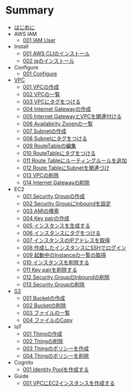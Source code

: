 # Summary
* [はじめに](README.md)
* AWS IAM
	* [001 IAM User](iam/001_iamuser.md)
* Install
	* [001 AWS CLIのインストール](install/001_install.md)
	* [002 jqのインストール](install/002_jq.md)
* Configure
	* [001 Configure](configure/001_setting.md)
* [VPC](vpc/README.md)
	* [001 VPCの作成](vpc/001_create_vpc.md)
	* [002 VPCの一覧](vpc/002_describe_vpc.md)
	* [003 VPCにタグをつける](vpc/003_create_tag.md)
	* [004 Internet Gatewayの作成](vpc/004_create_gateway.md)
	* [005 Internet GatewayとVPCを関連付ける](vpc/005_vpc_gateway.md)
	* [006 Availabirity Zonenの一覧](vpc/006_describe_availability_zone.md)
	* [007 Subnetの作成](vpc/007_create_subnet.md)
	* [008 Subnetにタグをつける](vpc/008_create_subnet_tag.md)
	* [009 RouteTableの編集](vpc/009_modify_route_table.md)
	* [010 RouteTableにタグをつける](vpc/010_create_route_table_tag.md)
	* [011 Route Tableにルーティングルールを追加](vpc/011_add_rule.md)
	* [012 Route TableにSubnetを関連づけ](vpc/012_associate_subnet.md)
	* [013 VPCの削除](vpc/013_delete_vpc.md)
	* [014 Internet Gatewayの削除](vpc/014_delete_gateway.md)
* EC2
	* [001 Security Groupの作成](/ec2/001_create_security.md)
	* [002 Security GroupにInboundを設定](/ec2/002_add_inbound.md)
	* [003 AMIの検索](/ec2/003_search_ami.md)
	* [004 Key pairの作成](/ec2/004_key_pair.md)
	* [005 インスタンスを生成する](/ec2/005_create_instance.md)
	* [006 インスタンスにタグをつける](/ec2/006_create_instance_tag.md)
	* [007 インスタンスのIPアドレスを取得](/ec2/007_get_instance_ip.md)
	* [008 作成したインスタンスにSSHでログイン](/ec2/008_login_ec2.md)
	* [009 起動中のInstanceの一覧の取得](/ec2/009_describe.md)
	* [010 インスタンスを削除する](/ec2/010_delete_instance.md)
	* [011 Key pairを削除する](/ec2/011_delete_key_pair.md)
	* [012 Security GroupのInboundの削除](/ec2/012_del_inbound.md)
	* [013 Security Groupの削除](/ec2/013_delete_security.md)
* [S3](s3/README.md)
	* [001 Bucketの作成](s3/001_make_bucket.md)
	* [002 Bucketの削除](s3/002_remove_bucket.md)
	* [003 ファイルの一覧](s3/003_ls.md)
	* [004 ファイルのCopy](s3/004_copy.md)
* IoT
	* [001 Thingの作成](iot/001_create_thing.md)
	* [002 Thingの削除](iot/002_delete_thing.md)
	* [003 Thingのポリシーを作成](iot/003_create_policy.md)
	* [004 Thingのポリシーを削除](iot/004_delete_policy.md)
* Cognito
	* [001 Identity Poolを作成する](cognito/001_create-identity.md)
* Guide
	* [001 VPCにEC2インスタンスを作成する](guide/001_create_ec2_instance_in_vpc.md)